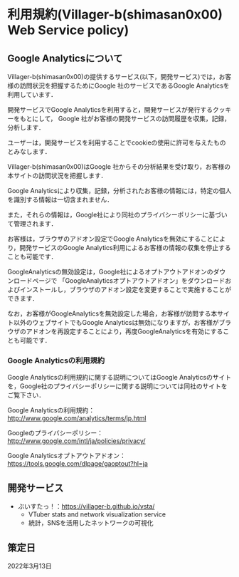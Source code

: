 # 利用規約(Villager-b(shimasan0x00) Web Service policy)

## Google Analyticsについて

Villager-b(shimasan0x00)の提供するサービス(以下，開発サービス)では，お客様の訪問状況を把握するためにGoogle 社のサービスであるGoogle Analyticsを利用しています．

開発サービスでGoogle Analyticsを利用すると，開発サービスが発行するクッキーをもとにして，
Google 社がお客様の開発サービスの訪問履歴を収集，記録，分析します．

ユーザーは，開発サービスを利用することでcookieの使用に許可を与えたものとみなします．

Villager-b(shimasan0x00)はGoogle 社からその分析結果を受け取り，お客様の本サイトの訪問状況を把握します．

Google Analyticsにより収集，記録，分析されたお客様の情報には，特定の個人を識別する情報は一切含まれません．

また，それらの情報は，Google社により同社のプライバシーポリシーに基づいて管理されます．

お客様は，ブラウザのアドオン設定でGoogle Analyticsを無効にすることにより，開発サービスのGoogle Analytics利用によるお客様の情報の収集を停止することも可能です．

GoogleAnalyticsの無効設定は，Google社によるオプトアウトアドオンのダウンロードページで 「GoogleAnalyticsオプトアウトアドオン」をダウンロードおよびインストールし，ブラウザのアドオン設定を変更することで実施することができます．

なお，お客様がGoogleAnalyticsを無効設定した場合，お客様が訪問する本サイト以外のウェブサイトでもGoogle Analyticsは無効になりますが，お客様がブラウザのアドオンを再設定することにより，再度GoogleAnalyticsを有効にすることも可能です．

### Google Analyticsの利用規約

Google Analyticsの利用規約に関する説明についてはGoogle Analyticsのサイトを，Google社のプライバシーポリシーに関する説明については同社のサイトをご覧下さい．

Google Analyticsの利用規約：
http://www.google.com/analytics/terms/jp.html

Googleのプライバシーポリシー：
http://www.google.com/intl/ja/policies/privacy/

Google Analyticsオプトアウトアドオン：
https://tools.google.com/dlpage/gaoptout?hl=ja

## 開発サービス

- ぶいすたっ！：https://villager-b.github.io/vsta/
  - VTuber stats and network visualization service
  - 統計，SNSを活用したネットワークの可視化

## 策定日

2022年3月13日